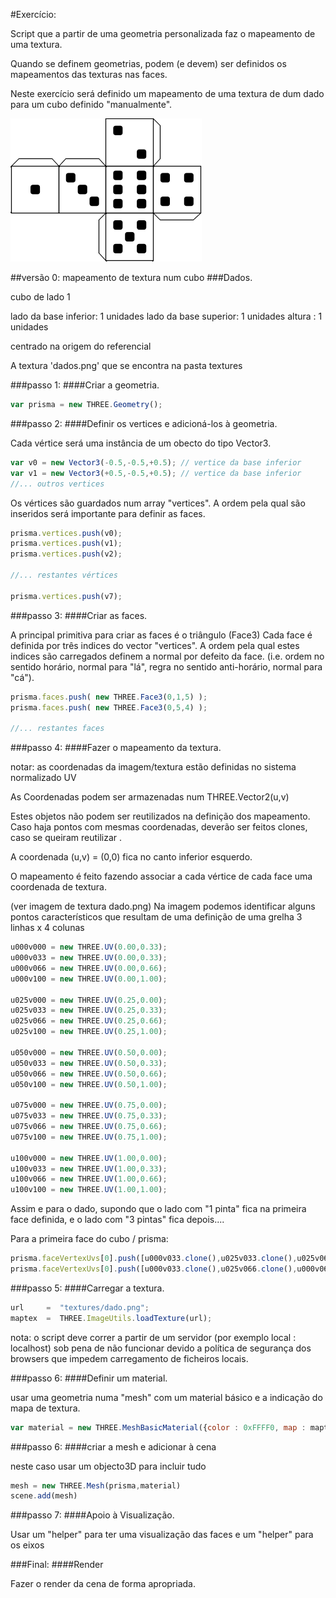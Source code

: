 #Exercício:

Script que a partir de uma geometria personalizada faz o mapeamento de uma textura.

Quando se definem geometrias, podem (e devem) ser definidos os mapeamentos das texturas nas faces.

Neste exercício será definido um mapeamento de uma textura de dum dado para um cubo  definido "manualmente".



![alt text](https://github.com/PROG3D1516/codigoaulas/blob/master/textures/dado.png  "Textura a mapear num cubo")


##versão 0: mapeamento de textura num cubo
###Dados.

cubo de lado 1

lado da base inferior: 1 unidades
lado da base superior: 1 unidades
altura : 1 unidades

centrado na origem do referencial

A textura 'dados.png' que se encontra na pasta textures

###passo 1:
####Criar a geometria.

```javascript
var prisma = new THREE.Geometry();
```

###passo 2:
####Definir os vertices e adicioná-los à geometria.

Cada vértice será uma instância de um obecto do tipo Vector3.

```javascript
var v0 = new Vector3(-0.5,-0.5,+0.5); // vertice da base inferior
var v1 = new Vector3(+0.5,-0.5,+0.5); // vertice da base inferior
//... outros vertices
```

Os vértices são guardados num array "vertices".
A ordem pela qual são inseridos será importante para definir as faces.

```javascript
prisma.vertices.push(v0);
prisma.vertices.push(v1);
prisma.vertices.push(v2);

//... restantes vértices

prisma.vertices.push(v7);
```

###passo 3:
####Criar as faces.

A principal primitiva para criar as faces é o triângulo (Face3)
Cada face é definida por três indices do vector "vertices".
A ordem pela qual estes indices são carregados definem a  normal por defeito da face. (i.e. ordem no sentido horário, normal para "lá", regra no sentido anti-horário, normal para "cá").

```javascript
prisma.faces.push( new THREE.Face3(0,1,5) );
prisma.faces.push( new THREE.Face3(0,5,4) );

//... restantes faces
```

###passo 4: 
####Fazer o mapeamento da textura.

notar: as coordenadas da imagem/textura estão definidas no sistema normalizado UV

As Coordenadas podem ser armazenadas num THREE.Vector2(u,v)

Estes objetos não podem ser reutilizados na definição dos mapeamento. Caso haja pontos com mesmas coordenadas, deverão ser feitos clones, caso se queiram reutilizar .

A coordenada (u,v) = (0,0) fica no canto inferior esquerdo.

O mapeamento é feito fazendo associar a cada vértice de cada face uma coordenada de textura.

(ver imagem de textura dado.png)
Na imagem podemos identificar alguns pontos característicos
que resultam de uma definição de uma grelha 3 linhas x 4 colunas

```javascript
u000v000 = new THREE.UV(0.00,0.33);
u000v033 = new THREE.UV(0.00,0.33);
u000v066 = new THREE.UV(0.00,0.66);
u000v100 = new THREE.UV(0.00,1.00);

u025v000 = new THREE.UV(0.25,0.00);
u025v033 = new THREE.UV(0.25,0.33);
u025v066 = new THREE.UV(0.25,0.66);
u025v100 = new THREE.UV(0.25,1.00);

u050v000 = new THREE.UV(0.50,0.00);
u050v033 = new THREE.UV(0.50,0.33);
u050v066 = new THREE.UV(0.50,0.66);
u050v100 = new THREE.UV(0.50,1.00);

u075v000 = new THREE.UV(0.75,0.00);
u075v033 = new THREE.UV(0.75,0.33);
u075v066 = new THREE.UV(0.75,0.66);
u075v100 = new THREE.UV(0.75,1.00);

u100v000 = new THREE.UV(1.00,0.00);
u100v033 = new THREE.UV(1.00,0.33);
u100v066 = new THREE.UV(1.00,0.66);
u100v100 = new THREE.UV(1.00,1.00);
```

Assim e para o dado, supondo que o lado com "1 pinta" fica 
na primeira face definida, e o lado com "3  pintas" fica 
depois....

Para a primeira face do cubo / prisma:

```javascript
prisma.faceVertexUvs[0].push([u000v033.clone(),u025v033.clone(),u025v066.clone()]);
prisma.faceVertexUvs[0].push([u000v033.clone(),u025v066.clone(),u000v066.clone()]);
```

###passo 5: 
####Carregar a textura.

```javascript
url 	=  "textures/dado.png";
maptex  =  THREE.ImageUtils.loadTexture(url);
```

nota: o script deve correr a partir de um servidor (por exemplo local : localhost) sob pena de não funcionar devido a política de segurança dos browsers que impedem carregamento de ficheiros locais.

###passo 6: 
####Definir um material.

usar uma geometria numa "mesh" com um material básico e a indicação
do mapa de textura.
```javascript
var material = new THREE.MeshBasicMaterial({color : 0xFFFF0, map : maptex});
```

###passo 6: 
####criar a mesh e adicionar à cena

neste caso usar um objecto3D para incluir tudo

```javascript
mesh = new THREE.Mesh(prisma,material)
scene.add(mesh)
```

###passo 7:
####Apoio à Visualização.

Usar um "helper" para ter uma visualização das faces e um "helper" para os eixos 

###Final:
####Render

Fazer o render da cena de forma apropriada.



